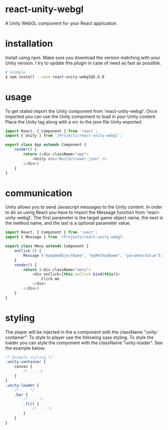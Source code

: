 # react-unity-webgl
A Unity WebGL component for your React application.

# installation
Install using npm. Make sure you download the version matching with your Unity version. I try to update this plugin in case of need as fast as possible.

```sh
# example
$ npm install --save react-unity-webgl@5.6.0
```

# usage
To get stated import the Unity component from 'react-unity-webgl'. Once imported you can use the Unity component to load in your Unity content. Place the Unity tag along with a src to the json file Unity exported.

```js
import React, { Component } from 'react';
import { Unity } from '/Projects/react-unity-webgl';

export class App extends Component {
    render() {
        return (<div className="app">
            <Unity src="Build/viewer.json" />
        </div>)
    }
}
```

# communication
Unity allows you to send Javascript messages to the Unity content. In order to do so using React you have to import the Message function from 'react-unity-webgl'. The first parameter is the target game object name, the next is the method name, and the last is a optional parameter value.

```js
import React, { Component } from 'react';
import { Message } from '/Projects/react-unity-webgl'

export class Menu extends Component {
    onClick () {
        Message ("myGameObjectName", "myMethodName", "paramterValue");
    }
    render() {
        return (<div className="menu">
            <div onClick={this.onClick.bind(this)}>
                Click me
            </div>
        </div>)
    }
}
```

# styling
The player will be injected in the a component with the className "unity-container". To style to player use the following sass styling. To style the loader you can style the component with the className "unity-loader". See the example below.

```scss
/* Example styling */
.unity-container {
    canvas {
        /* ... */
    }
}
.unity-loader {
    /* ... */
    .bar {
        /* ... */
        .fill {
            /* ... */
        }
    }
}
```